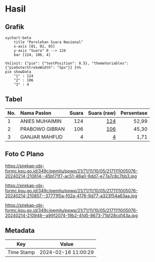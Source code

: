# Hasil

## Grafik

```mermaid
xychart-beta
    title "Perolehan Suara Nasional"
    x-axis [01, 02, 03]
    y-axis "Suara" 0 --> 124
    bar [124, 106, 4]
```

```mermaid
%%{init: {"pie": {"textPosition": 0.5}, "themeVariables": {"pieOuterStrokeWidth": "5px"}} }%%
pie showData
    "1" : 124
    "2" : 106
    "3" : 4
```

## Tabel

| No. | Nama Paslon    | Suara | Suara (raw) | Persentase |
|:--- |:-------------- | -----:| -----------:| ----------:|
| 1   | ANIES MUHAIMIN | 124   | [124][p-1]  | 52,99      |
| 2   | PRABOWO GIBRAN | 106   | [106][p-2]  | 45,30      |
| 3   | GANJAR MAHFUD  | 4     | [4][p-3]    | 1,71       |


[p-1]: https://github.com/gigit-pemilu/pemilu-2024/blob/main/pilpres/hitung-suara/sub/21-kepulauan-riau/sub/71-kota-batam/sub/11-sagulung/sub/1005-sungai-langkai/sub/076-tps/sub/paslon-1.txt
[p-2]: https://github.com/gigit-pemilu/pemilu-2024/blob/main/pilpres/hitung-suara/sub/21-kepulauan-riau/sub/71-kota-batam/sub/11-sagulung/sub/1005-sungai-langkai/sub/076-tps/sub/paslon-2.txt
[p-3]: https://github.com/gigit-pemilu/pemilu-2024/blob/main/pilpres/hitung-suara/sub/21-kepulauan-riau/sub/71-kota-batam/sub/11-sagulung/sub/1005-sungai-langkai/sub/076-tps/sub/paslon-3.txt

## Foto C Plano

https://sirekap-obj-formc.kpu.go.id/349c/pemilu/ppwp/21/71/11/10/05/2171111005076-20240214-210814--45b171f7-ac51-48a0-9dd7-e77a7c8c7bb3.jpg

https://sirekap-obj-formc.kpu.go.id/349c/pemilu/ppwp/21/71/11/10/05/2171111005076-20240214-210857--37771f0a-f02a-4176-9d77-a323f54a63aa.jpg

https://sirekap-obj-formc.kpu.go.id/349c/pemilu/ppwp/21/71/11/10/05/2171111005076-20240214-210948--a9912074-19b2-41d5-8673-71bf28cd143a.jpg


## Metadata

| Key        | Value               |
| ---------- | ------------------- |
| Time Stamp | 2024-02-16 11:00:29 |



